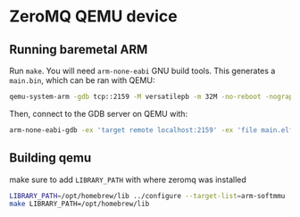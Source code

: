 # ZeroMQ QEMU device

## Running baremetal ARM

Run `make`. You will need `arm-none-eabi` GNU build tools. This generates a `main.bin`, which can be ran with QEMU:
``` sh
qemu-system-arm -gdb tcp::2159 -M versatilepb -m 32M -no-reboot -nographic -monitor telnet:127.0.0.1:1234,server,nowait -kernel main.bin
```

Then, connect to the GDB server on QEMU with:
``` sh
arm-none-eabi-gdb -ex 'target remote localhost:2159' -ex 'file main.elf'
```

## Building qemu

make sure to add `LIBRARY_PATH` with where zeromq was installed
```sh
LIBRARY_PATH=/opt/homebrew/lib ../configure --target-list=arm-softmmu 
make LIBRARY_PATH=/opt/homebrew/lib
```
